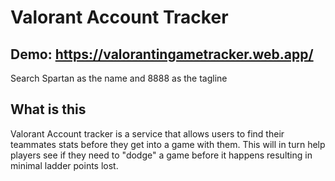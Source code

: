# Valorant Account Tracker
## Demo: https://valorantingametracker.web.app/
Search Spartan as the name and 8888 as the tagline
## What is this
Valorant Account tracker is a service that allows users to find their teammates stats before they get into a game with them. This will in turn help players see if they need to "dodge" a game before it happens resulting in minimal ladder points lost.
